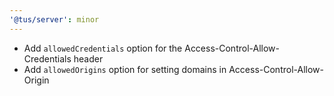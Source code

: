 ```yaml
---
'@tus/server': minor
---
```


- Add `allowedCredentials` option for the Access-Control-Allow-Credentials header
- Add `allowedOrigins` option for setting domains in Access-Control-Allow-Origin
